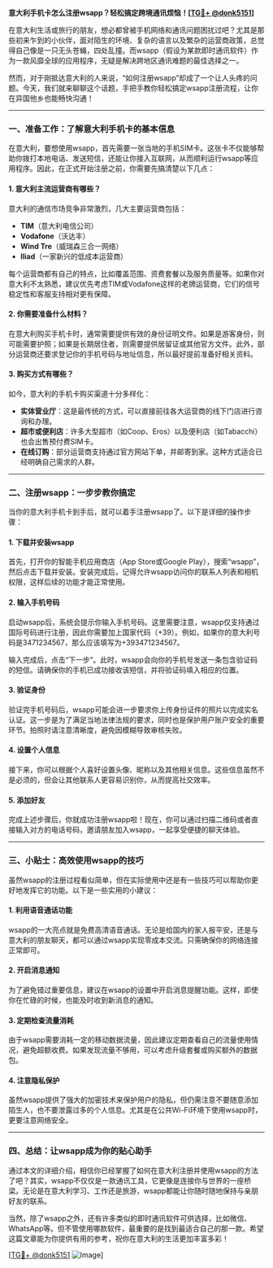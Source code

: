 **意大利手机卡怎么注册wsapp？轻松搞定跨境通讯烦恼！[[TG💪+ @donk5151](https://t.me/s/donk5151)]**

在意大利生活或旅行的朋友，想必都曾被手机网络和通讯问题困扰过吧？尤其是那些初来乍到的小伙伴，面对陌生的环境、复杂的语言以及繁杂的运营商政策，总觉得自己像是一只无头苍蝇，四处乱撞。而wsapp（假设为某款即时通讯软件）作为一款风靡全球的应用程序，无疑是解决跨地区通讯难题的最佳选择之一。

然而，对于刚抵达意大利的人来说，“如何注册wsapp”却成了一个让人头疼的问题。今天，我们就来聊聊这个话题，手把手教你轻松搞定wsapp注册流程，让你在异国他乡也能畅快沟通！

---

### **一、准备工作：了解意大利手机卡的基本信息**

在意大利，要想使用wsapp，首先需要一张当地的手机SIM卡。这张卡不仅能够帮助你拨打本地电话、发送短信，还能让你接入互联网，从而顺利运行wsapp等应用程序。因此，在正式开始注册之前，你需要先搞清楚以下几点：

#### **1. 意大利主流运营商有哪些？**
意大利的通信市场竞争非常激烈，几大主要运营商包括：
- **TIM**（意大利电信公司）
- **Vodafone**（沃达丰）
- **Wind Tre**（威瑞森三合一网络）
- **Iliad**（一家新兴的低成本运营商）

每个运营商都有自己的特点，比如覆盖范围、资费套餐以及服务质量等。如果你对意大利不太熟悉，建议优先考虑TIM或Vodafone这样的老牌运营商，它们的信号稳定性和客服支持相对更有保障。

#### **2. 你需要准备什么材料？**
在意大利购买手机卡时，通常需要提供有效的身份证明文件。如果是游客身份，则可能需要护照；如果是长期居住者，则需要提供居留证或其他官方文件。此外，部分运营商还要求登记你的手机号码与地址信息，所以最好提前准备好相关资料。

#### **3. 购买方式有哪些？**
如今，意大利的手机卡购买渠道十分多样化：
- **实体营业厅**：这是最传统的方式，可以直接前往各大运营商的线下门店进行咨询和办理。
- **超市或便利店**：许多大型超市（如Coop、Eros）以及便利店（如Tabacchi）也会出售预付费SIM卡。
- **在线订购**：部分运营商支持通过官方网站下单，并邮寄到家。这种方式适合已经明确自己需求的人群。

---

### **二、注册wsapp：一步步教你搞定**

当你的意大利手机卡到手后，就可以着手注册wsapp了。以下是详细的操作步骤：

#### **1. 下载并安装wsapp**
首先，打开你的智能手机应用商店（App Store或Google Play），搜索“wsapp”，然后点击下载并安装。安装完成后，记得允许wsapp访问你的联系人列表和相机权限，这样后续的功能才能正常使用。

#### **2. 输入手机号码**
启动wsapp后，系统会提示你输入手机号码。这里需要注意，wsapp仅支持通过国际号码进行注册，因此你需要加上国家代码（+39）。例如，如果你的意大利号码是3471234567，那么应该填写为+393471234567。

输入完成后，点击“下一步”。此时，wsapp会向你的手机号发送一条包含验证码的短信。请确保你的手机已成功接收该短信，并将验证码填入相应的位置。

#### **3. 验证身份**
验证完手机号码后，wsapp可能会进一步要求你上传身份证件的照片以完成实名认证。这一步是为了满足当地法律法规的要求，同时也是保护用户账户安全的重要环节。拍照时请注意清晰度，避免因模糊导致审核失败。

#### **4. 设置个人信息**
接下来，你可以根据个人喜好设置头像、昵称以及其他相关信息。这些信息虽然不是必须的，但会让其他联系人更容易识别你，从而提高社交效率。

#### **5. 添加好友**
完成上述步骤后，你就成功注册wsapp啦！现在，你可以通过扫描二维码或者直接输入对方的电话号码，邀请朋友加入wsapp，一起享受便捷的聊天体验。

---

### **三、小贴士：高效使用wsapp的技巧**

虽然wsapp的注册过程看似简单，但在实际使用中还是有一些技巧可以帮助你更好地发挥它的功能。以下是一些实用的小建议：

#### **1. 利用语音通话功能**
wsapp的一大亮点就是免费高清语音通话。无论是给国内的家人报平安，还是与意大利的朋友聊天，都可以通过wsapp实现零成本交流。只需确保你的网络连接正常即可。

#### **2. 开启消息通知**
为了避免错过重要信息，建议在wsapp的设置中开启消息提醒功能。这样，即使你在忙碌的时候，也能及时收到新消息的通知。

#### **3. 定期检查流量消耗**
由于wsapp需要消耗一定的移动数据流量，因此建议定期查看自己的流量使用情况，避免超额收费。如果发现流量不够用，可以考虑升级套餐或购买额外的数据包。

#### **4. 注意隐私保护**
虽然wsapp提供了强大的加密技术来保护用户的隐私，但仍需注意不要随意添加陌生人，也不要泄露过多的个人信息。尤其是在公共Wi-Fi环境下使用wsapp时，更要注意网络安全。

---

### **四、总结：让wsapp成为你的贴心助手**

通过本文的详细介绍，相信你已经掌握了如何在意大利注册并使用wsapp的方法了吧？其实，wsapp不仅仅是一款通讯工具，它更像是连接你与世界的一座桥梁。无论是在意大利学习、工作还是旅游，wsapp都能让你随时随地保持与亲朋好友的联系。

当然，除了wsapp之外，还有许多类似的即时通讯软件可供选择，比如微信、WhatsApp等。但不管使用哪款软件，最重要的是找到最适合自己的那一款。希望这篇文章能为你提供有用的参考，祝你在意大利的生活更加丰富多彩！

[[TG💪+ @donk5151](https://t.me/s/donk5151) ![Image](https://i.postimg.cc/rwNCRYN7/Snipaste-2025-04-30-17-27-05.png)]